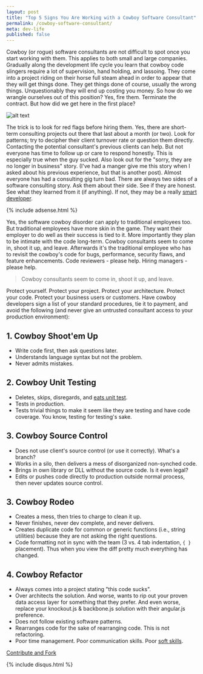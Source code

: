 ```yaml
---
layout: post
title: "Top 5 Signs You Are Working with a Cowboy Software Consultant"
permalink: /cowboy-software-consultant/
meta: dev-life
published: false
---
```

Cowboy (or rogue) software consultants are not difficult to spot once you start working with them.  This applies to both small and large companies.  Gradually along the development life cycle you learn that cowboy code slingers require a lot of supervision, hand holding, and lassoing.  They come into a project riding on their horse full steam ahead in order to appear that they will get things done.  They get things done of course, usually the wrong things.  Unquestionably they will end up costing you money.  So how do we wrangle ourselves out of this position?  Yes, fire them.  Terminate the contract.  But how did we get here in the first place?

![alt text](http://abe90238e3b628565257-c47b312812e6878374960f5d0b7661c9.r73.cf1.rackcdn.com/cowboy-consultant.jpg "Cowboy Consultant")

The trick is to look for red flags before hiring them.  Yes, there are short-term consulting projects out there that last about a month (or two).  Look for patterns; try to decipher their client turnover rate or question them directly.  Contacting the potential consultant's previous clients can help.  But not everyone has time to follow up or care to respond honestly.  This is especially true when the guy sucked. Also look out for the "sorry, they are no longer in business" story.  (I've had a manger give me this story when I asked about his previous experience, but that is another post).  Almost everyone has had a consulting gig turn bad.  There are always two sides of a software consulting story.  Ask them about their side.  See if they are honest.  See what they learned from it (if anything).  If not, they may be a really [smart developer](/smartest-guy-in-the-room-not-the-best-developer/).

{% include adsense.html %}

Yes, the software cowboy disorder can apply to traditional employees too.  But traditional employees have more skin in the game.  They want their employer to do well as their success is tied to it.  More importantly they plan to be intimate with the code long-term.  Cowboy consultants seem to come in, shoot it up, and leave.  Afterwards it's the traditional employee who has to revisit the cowboy's code for bugs, performance, security flaws, and feature enhancements.  Code reviewers - please help.  Hiring managers - please help.

> Cowboy consultants seem to come in, shoot it up, and leave. 

Protect yourself.  Protect your project.  Protect your architecture.  Protect your code.  Protect your business users or customers.  Have cowboy developers sign a list of your standard procedures, tie it to payment, and avoid the following (and never give an untrusted consultant access to your production environment):

## 1. Cowboy Shoot'em Up
 * Write code first, then ask questions later.
 * Understands language syntax but not the problem.
 * Never admits mistakes.

## 2. Cowboy Unit Testing
 * Deletes, skips, disregards, and [eats unit test](/consultants-ate-my-unit-tests/).
 * Tests in production.
 * Tests trivial things to make it seem like they are testing and have code coverage.  You know, testing for testing's sake.

## 3. Cowboy Source Control
 * Does not use client's source control (or use it correctly).  What's a branch?
 * Works in a silo, then delivers a mess of disorganized non-synched code.
 * Brings in own library or DLL without the source code.  Is it even legal?
 * Edits or pushes code directly to production outside normal process, then never updates source control.

## 3. Cowboy Rodeo
 * Creates a mess, then tries to charge to clean it up.
 * Never finishes, never dev complete, and never delivers.
 * Creates duplicate code for common or generic functions (i.e., string utilities) because they are not asking the right questions. 
 * Code formatting not in sync with the team (3 vs. 4 tab indentation, `{ }` placement).  Thus when you view the diff pretty much everything has changed.

## 4. Cowboy Refactor
 * Always comes into a project stating "this code sucks".
 * Over architects the solution.  And worse, wants to rip out your proven data access layer for something that they prefer.  And even worse, replace your knockout.js & backbone.js solution with their angular.js preference.
 * Does not follow existing software patterns.
 * Rearranges code for the sake of rearranging code.  This is not refactoring.
 * Poor time management.  Poor communication skills.  Poor [soft skills](/soft-skills/).

<span class="fi-page-edit size-21"></span> <a href="{{ site.post_source_root }}2016-04-13-cowboy-software-consultant.markdown" target="_blank">Contribute and Fork</a>

{% include disqus.html %}
